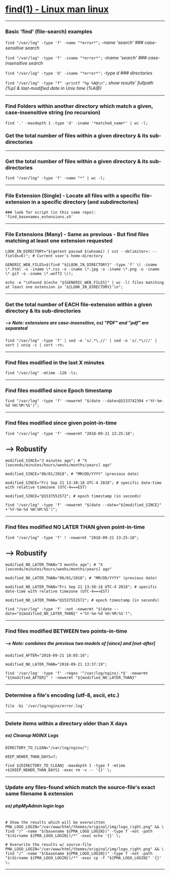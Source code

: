 
# [find(1) - Linux man linux](https://linux.die.net/man/1/find)



***
### Basic 'find' (file-search) examples
```find "/var/log" -type 'f' -name "*error*";```   *-name 'search'   ### case-sensitive search*

```find "/var/log" -type 'f' -iname "*error*";```   *-iname 'search'   ### case-insensitive search*

```find "/var/log" -type 'd' -iname "*error*";```   *-type d   ### directories*

```find "/var/log" -type "f" -printf "%p %A@\n";``` *show results' fullpath (%p) & last-modified date in Unix time (%A@)*




***
### Find Folders within another directory which match a given, case-insensitive string (no recursion)
```
find '.' -maxdepth 1 -type 'd' -iname '*matched_name*' | wc -l;
```



### Get the total number of files within a given directory & its sub-directories
***
### Get the total number of files within a given directory & its sub-directories
```
find "/var/log" -type 'f' -name "*" | wc -l;
```



***
### File Extension (Single) - Locate all files with a specific file-extension in a specific directory (and subdirectories)
```
### look for script (in this same repo):  'find_basenames_extensions.sh'
```
***



### File Extensions (Many) - Same as previous - But find files matching at least one extension requested
```
LOOK_IN_DIRECTORY="$(getent passwd $(whoami) | cut --delimiter=: --fields=6)"; # Current user's home-directory

GENERIC_WEB_FILES=$(find "${LOOK_IN_DIRECTORY}" -type 'f' \( -iname \*.html -o -iname \*.css -o -iname \*.jpg -o -iname \*.png -o -iname \*.gif -o -iname \*.woff2 \));

echo -e "\nFound $(echo "${GENERIC_WEB_FILES}" | wc -l) files matching at least one extension in '${LOOK_IN_DIRECTORY}'\n";

```



***
### Get the total number of EACH file-extension within a given directory & its sub-directories
##### --> Note: extensions are case-insensitive, ex) "PDF" and "pdf" are separated
```
find "/var/log" -type 'f' | sed -e 's/.*\.//' | sed -e 's/.*\///' | sort | uniq -c | sort -rn;
```



***
### Find files modified in the last X minutes
```find "/var/log" -mtime -120 -ls;```



***
### Find files modified since Epoch timestamp
```find "/var/log" -type 'f' -newermt "$(date --date=@1533742394 +'%Y-%m-%d %H:%M:%S')";```




***
### Find files modified since given point-in-time
```find "/var/log" -type 'f' -newermt "2018-09-21 13:25:18";```
## --> Robustify
```
modified_SINCE="3 minutes ago"; # "X [seconds/minutes/hours/weeks/months/years] ago"

modified_SINCE="06/01/2018"; # "MM/DD/YYYY" (previous date)

modified_SINCE="Fri Sep 21 13:30:18 UTC-4 2018"; # specific date-time with relative timezone (UTC-4===EST)

modified_SINCE="@1537551572"; # epoch timestamp (in seconds)

find "/var/log" -type 'f' -newermt "$(date --date="${modified_SINCE}" +'%Y-%m-%d %H:%M:%S')";
```



***
### Find files modified NO LATER THAN given point-in-time
```
find "/var/log" -type 'f' ! -newermt "2018-09-21 13:25:18";
```
## --> Robustify
```
modified_NO_LATER_THAN="3 months ago"; # "X [seconds/minutes/hours/weeks/months/years] ago"

modified_NO_LATER_THAN="06/01/2018"; # "MM/DD/YYYY" (previous date)

modified_NO_LATER_THAN="Fri Sep 21 13:30:18 UTC-4 2018"; # specific date-time with relative timezone (UTC-4===EST)

modified_NO_LATER_THAN="@1537551572"; # epoch timestamp (in seconds)

find "/var/log" -type 'f' -not -newermt "$(date --date="${modified_NO_LATER_THAN}" +'%Y-%m-%d %H:%M:%S')";
```



***
### Find files modified BETWEEN two points-in-time
#####  --> Note: combines the previous two models of [since] and [not-after]
```
modified_AFTER="2018-09-21 10:05:18";

modified_NO_LATER_THAN="2018-09-21 13:37:19";

find '/var/log' -type 'f' -regex '^/var/log/nginx/.*$' -newermt "${modified_AFTER}" ! -newermt "${modified_NO_LATER_THAN}"
```



***
### Determine a file's encoding (utf-8, ascii, etc.)
```file -bi '/var/log/nginx/error.log'```



***
### Delete items within a directory older than X days
#####  ex) Cleanup NGINX Logs
```
DIRECTORY_TO_CLEAN="/var/log/nginx/";

KEEP_NEWER_THAN_DAYS=7;

find ${DIRECTORY_TO_CLEAN} -maxdepth 1 -type f -mtime +${KEEP_NEWER_THAN_DAYS} -exec rm -v -- '{}' \;
```


***
### Update any files-found which match the source-file's exact same filename & extension
#####  ex) phpMyAdmin login logo
```

# Show the results which will be overwritten
PMA_LOGO_LOGIN="/var/www/html/themes/original/img/logo_right.png" && \
find "/" -name "$(basename ${PMA_LOGO_LOGIN})" -type f -not -path "$(dirname ${PMA_LOGO_LOGIN})/*" -exec echo '{}' \;

# Overwrite the results w/ source-file
PMA_LOGO_LOGIN="/var/www/html/themes/original/img/logo_right.png" && \
find "/" -name "$(basename ${PMA_LOGO_LOGIN})" -type f -not -path "$(dirname ${PMA_LOGO_LOGIN})/*" -exec cp -f "${PMA_LOGO_LOGIN}" '{}' \;

```



***
